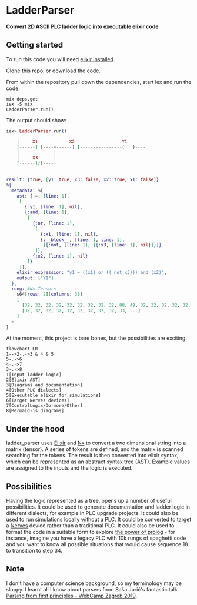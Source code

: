 # LadderParser

**Convert 2D ASCII PLC ladder logic into executable elixir code**

## Getting started

To run this code you will need [elixir installed](https://elixir-lang.org/install.html).

Clone this repo, or download the code. 

From within the repository pull down the dependencies, start iex and run the code:
```
mix deps.get
iex -S mix
LadderParser.run()
```
The output should show:
```elixir
iex> LadderParser.run()

    |     X1            X2                  Y1
    [------] [----+------] [----------------(   )----
    |             |
    |     X3      |
    [------]/[----+
    

result: {true, [y1: true, x3: false, x2: true, x1: false]}
%{
  metadata: %{
    ast: {:=, [line: 1],
     [
       {:y1, [line: 1], nil},
       {:and, [line: 1],
        [
          {:or, [line: 1],
           [
             {:x1, [line: 1], nil},
             {:__block__, [line: 1, line: 1],
              [{:not, [line: 1], [{:x3, [line: 1], nil}]}]}
           ]},
          {:x2, [line: 1], nil}
        ]}
     ]},
    elixir_expression: "y1 = ((x1) or (( not x3))) and (x2)",
    output: ["Y1"]
  },
  rung: #Nx.Tensor<
    s64[rows: 2][columns: 38]
    [
      [32, 32, 32, 32, 32, 32, 32, 32, 32, 88, 49, 32, 32, 32, 32, 32, 32, 32, 43, 32, 32, 32, 32, 88, 50, 32, 32, 32, 32, 32, 32, 32, 32, 32, 32, 32, 32, 32],
      [32, 32, 32, 32, 32, 32, 32, 32, 32, 33, ...]
    ]
  >
}
```
At the moment, this project is bare bones, but the possibilities are exciting.

``` mermaid
flowchart LR
1-->2-.->3 & 4 & 5
5-.->6
4-.->7
3-.->8
1[Input ladder logic]
2[Elixir AST]
3[Diagrams and documentation]
4[Other PLC dialects]
5[Executable elixir for simulations]
6[Target Nerves devices]
7[ControlLogix/Do-more/Other]
8[Mermaid-js diagrams]
```
## Under the hood
ladder_parser uses [Elixir](https://elixir-lang.org/) and [Nx](https://hexdocs.pm/nx/Nx.html) to convert a two dimensional string into a matrix (tensor). A series of tokens are defined, and the matrix is scanned searching for the tokens. The result is then converted into elixir syntax, which can be represented as an abstract syntax tree (AST). Example values are assigned to the inputs and the logic is executed.

## Possibilities
Having the logic represented as a tree, opens up a number of useful possibilities. It could be used to generate documentation and ladder logic in different dialects, for example in PLC upgrade projects. It could also be used to run simulations locally without a PLC. It could be converted to target a [Nerves](https://www.nerves-project.org/) device rather than a traditional PLC. It could also be used to format the code in a suitable form to explore [the power of prolog](https://youtu.be/8XUutFBbUrg) - for instance, imagine you have a legacy PLC with 10k rungs of spaghetti code and you want to know all possible situations that would cause sequence 18 to transition to step 34.

## Note
I don't have a computer science background, so my terminology may be sloppy. I learnt all I know about parsers from Saša Jurić's fantastic talk [Parsing from first principles - WebCamp Zagreb 2019](https://youtu.be/xNzoerDljjo).
